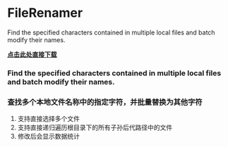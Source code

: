 # FileRenamer
 Find the specified characters contained in multiple local files and batch modify their names.
 
**[点击此处直接下载](https://github.com/chaozhoo/FileRenamer/releases/download/v0.2/LocalRenamer.exe)**

### Find the specified characters contained in multiple local files and batch modify their names.

### 查找多个本地文件名称中的指定字符，并批量替换为其他字符

1. 支持直接选择多个文件
2. 支持直接递归遍历根目录下的所有子孙后代路径中的文件
3. 修改后会显示数据统计

<!-- ### 打包流程
打包用这个，先建立虚拟环境 
1. python -m venv venv // 建立虚拟环境  
2. venv\Scripts\activate // 激活虚拟环境
3. pip install pyinstaller // 安装pyinstaller
4. pyinstaller LocalRenamer.spec // 打包 -->
